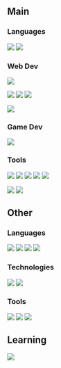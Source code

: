 ## Main

### Languages

![](https://img.shields.io/badge/Language-C%23-informational?style=flat&logo=c-sharp&logoColor=white&color=3cad0f)
![](https://img.shields.io/badge/Language-Typescript-informational?style=flat&logo=typescript&logoColor=white&color=0073cc)

### Web Dev

![](https://img.shields.io/badge/Framework-ASP.NET%20Core-informational?style=flat&logo=dotnet&logoColor=white&color=6f42c1)

![](https://img.shields.io/badge/Framework-Next.js-informational?style=flat&logo=nextdotjs&logoColor=white&color=1b1f23)
![](https://img.shields.io/badge/Framework-React.js-informational?style=flat&logo=react&logoColor=white&color=1ecbfa)
![](https://img.shields.io/badge/Framework-Vue.js-informational?style=flat&logo=vue-dot-js&logoColor=white&color=41b883)

![](https://img.shields.io/badge/Framework-Tailwind%20CSS-informational?style=flat&logo=tailwind-css&logoColor=white&color=38b2ac)

### Game Dev

![](https://img.shields.io/badge/Engine-Unity-informational?style=flat&logo=unity&logoColor=white&color=1b1f23)

### Tools

![](https://img.shields.io/badge/Tool-Git-informational?style=flat&logo=git&logoColor=white&color=f05032)
![](https://img.shields.io/badge/Tool-Github-informational?style=flat&logo=github&logoColor=white&color=1b1f23)
![](https://img.shields.io/badge/Tool-Github%20Actions-informational?style=flat&logo=github-actions&logoColor=white&color=0073cc)
![](https://img.shields.io/badge/Tool-SourceTree-informational?style=flat&logo=atlassian&logoColor=white&color=0073cc)
![](https://img.shields.io/badge/Tool-Docker-informational?style=flat&logo=docker&logoColor=white&color=0073cc)

![](https://img.shields.io/badge/IDE-Jetbrains%20Rider-informational?style=flat&logo=rider&logoColor=white&color=1b1f23)
![](https://img.shields.io/badge/OS-Windows-informational?style=flat&logo=windows&logoColor=white&color=0073cc)

## Other

### Languages

![](https://img.shields.io/badge/Language-JS-informational?style=flat&logo=javascript&logoColor=white&color=dbab09)
![](https://img.shields.io/badge/Language-C++-informational?style=flat&logo=cplusplus&logoColor=white&color=0073cc)
![](https://img.shields.io/badge/Language-CSS-informational?style=flat&logo=css3&logoColor=white&color=0073cc)
![](https://img.shields.io/badge/Language-HTML-informational?style=flat&logo=html5&logoColor=white&color=f05032)

### Technologies

![](https://img.shields.io/badge/Cloud-AWS-informational?style=flat&logo=amazon-aws&logoColor=white&color=1b1f23)
![](https://img.shields.io/badge/Database-MongoDb-informational?style=flat&logo=mongodb&logoColor=white&color=3cad0f)

### Tools

![](https://img.shields.io/badge/IDE-VS%202019-informational?style=flat&logo=visual-studio&logoColor=white&color=6f42c1)
![](https://img.shields.io/badge/IDE-VS%20Code-informational?style=flat&logo=visual-studio-code&logoColor=white&color=0073cc)
![](https://img.shields.io/badge/OS-Linux%20Servers-informational?style=flat&logo=linux&logoColor=white&color=dbab09)

## Learning

![](https://img.shields.io/badge/Tool-Terraform%20CDK-informational?style=flat&logo=terraform&logoColor=white&color=6f42c1)
